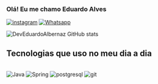 
### Olá! Eu me chamo Eduardo Alves

[![instagram](https://img.shields.io/badge/Instagram-E4405F?style=for-the-badge&logo=instagram&logoColor=white)](https://www.instagram.com/eduh_ai/)
[![Whatsapp](https://img.shields.io/badge/WhatsApp-25D366?style=for-the-badge&logo=whatsapp&logoColor=white)](https://wa.me/5551982077449)

![DevEduardoAlbernaz GitHub stats](https://github-readme-stats.vercel.app/api?username=DevEduardoAlbernaz&show_icons=true&theme=dracula)

## Tecnologias que uso no meu dia a dia
<div>
<br/>
<img alt="Java" src="https://img.shields.io/badge/Java-ED8B00?style=for-the-badge&logo=openjdk&logoColor=white">
<img alt="Spring" src="https://img.shields.io/badge/Spring-6DB33F?style=for-the-badge&logo=spring&logoColor=white">
<img alt="postgresql" src="https://img.shields.io/badge/PostgreSQL-316192?style=for-the-badge&logo=postgresql&logoColor=white">
<img alt="git" src="https://img.shields.io/badge/GIT-E44C30?style=for-the-badge&logo=git&logoColor=white">
</div>
